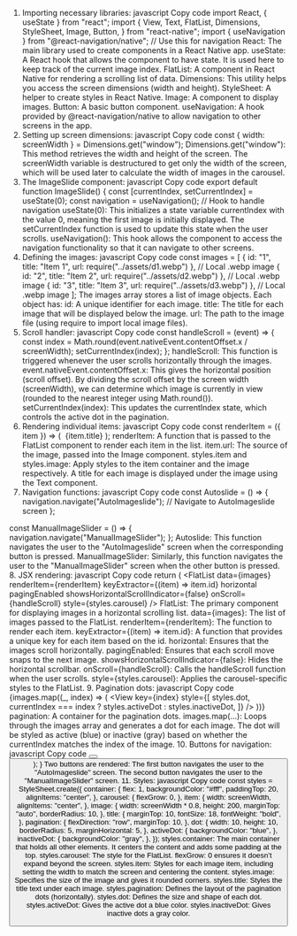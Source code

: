 1. Importing necessary libraries:
   javascript
   Copy code
   import React, { useState } from "react";
   import {
   View,
   Text,
   FlatList,
   Dimensions,
   StyleSheet,
   Image,
   Button,
   } from "react-native";
   import { useNavigation } from "@react-navigation/native"; // Use this for navigation
   React: The main library used to create components in a React Native app.
   useState: A React hook that allows the component to have state. It is used here to keep track of the current image index.
   FlatList: A component in React Native for rendering a scrolling list of data.
   Dimensions: This utility helps you access the screen dimensions (width and height).
   StyleSheet: A helper to create styles in React Native.
   Image: A component to display images.
   Button: A basic button component.
   useNavigation: A hook provided by @react-navigation/native to allow navigation to other screens in the app.
2. Setting up screen dimensions:
   javascript
   Copy code
   const { width: screenWidth } = Dimensions.get("window");
   Dimensions.get("window"): This method retrieves the width and height of the screen.
   The screenWidth variable is destructured to get only the width of the screen, which will be used later to calculate the width of images in the carousel.
3. The ImageSlide component:
   javascript
   Copy code
   export default function ImageSlide() {
   const [currentIndex, setCurrentIndex] = useState(0);
   const navigation = useNavigation(); // Hook to handle navigation
   useState(0): This initializes a state variable currentIndex with the value 0, meaning the first image is initially displayed. The setCurrentIndex function is used to update this state when the user scrolls.
   useNavigation(): This hook allows the component to access the navigation functionality so that it can navigate to other screens.
4. Defining the images:
   javascript
   Copy code
   const images = [
   { id: "1", title: "Item 1", url: require("../assets/d1.webp") }, // Local .webp image
   { id: "2", title: "Item 2", url: require("../assets/d2.webp") }, // Local .webp image
   { id: "3", title: "Item 3", url: require("../assets/d3.webp") }, // Local .webp image
   ];
   The images array stores a list of image objects. Each object has:
   id: A unique identifier for each image.
   title: The title for each image that will be displayed below the image.
   url: The path to the image file (using require to import local image files).
5. Scroll handler:
   javascript
   Copy code
   const handleScroll = (event) => {
   const index = Math.round(event.nativeEvent.contentOffset.x / screenWidth);
   setCurrentIndex(index);
   };
   handleScroll: This function is triggered whenever the user scrolls horizontally through the images.
   event.nativeEvent.contentOffset.x: This gives the horizontal position (scroll offset).
   By dividing the scroll offset by the screen width (screenWidth), we can determine which image is currently in view (rounded to the nearest integer using Math.round()).
   setCurrentIndex(index): This updates the currentIndex state, which controls the active dot in the pagination.
6. Rendering individual items:
   javascript
   Copy code
   const renderItem = ({ item }) => (
   <View style={styles.item}>
   <Image source={item.url} style={styles.image} />
   <Text style={styles.title}>{item.title}</Text>
   </View>
   );
   renderItem: A function that is passed to the FlatList component to render each item in the list.
   item.url: The source of the image, passed into the Image component.
   styles.item and styles.image: Apply styles to the item container and the image respectively.
   A title for each image is displayed under the image using the Text component.
7. Navigation functions:
   javascript
   Copy code
   const Autoslide = () => {
   navigation.navigate("AutoImageslide"); // Navigate to AutoImageslide screen
   };

const ManualImageSlider = () => {
navigation.navigate("ManualImageSlider");
};
Autoslide: This function navigates the user to the "AutoImageslide" screen when the corresponding button is pressed.
ManualImageSlider: Similarly, this function navigates the user to the "ManualImageSlider" screen when the other button is pressed. 8. JSX rendering:
javascript
Copy code
return (
<View style={styles.container}>
<FlatList
data={images}
renderItem={renderItem}
keyExtractor={(item) => item.id}
horizontal
pagingEnabled
showsHorizontalScrollIndicator={false}
onScroll={handleScroll}
style={styles.carousel}
/>
FlatList: The primary component for displaying images in a horizontal scrolling list.
data={images}: The list of images passed to the FlatList.
renderItem={renderItem}: The function to render each item.
keyExtractor={(item) => item.id}: A function that provides a unique key for each item based on the id.
horizontal: Ensures that the images scroll horizontally.
pagingEnabled: Ensures that each scroll move snaps to the next image.
showsHorizontalScrollIndicator={false}: Hides the horizontal scrollbar.
onScroll={handleScroll}: Calls the handleScroll function when the user scrolls.
style={styles.carousel}: Applies the carousel-specific styles to the FlatList. 9. Pagination dots:
javascript
Copy code
<View style={styles.pagination}>
{images.map((\_, index) => (
<View
key={index}
style={[
styles.dot,
currentIndex === index ? styles.activeDot : styles.inactiveDot,
]}
/>
))}
</View>
pagination: A container for the pagination dots.
images.map(...): Loops through the images array and generates a dot for each image.
The dot will be styled as active (blue) or inactive (gray) based on whether the currentIndex matches the index of the image. 10. Buttons for navigation:
javascript
Copy code
<Button title="Go to Auto Imageslide" onPress={Autoslide} />
<Button
        title="Go To next and prev  Image slider "
        onPress={ManualImageSlider}
      />
</View>
);
}
Two buttons are rendered:
The first button navigates the user to the "AutoImageslide" screen.
The second button navigates the user to the "ManualImageSlider" screen. 11. Styles:
javascript
Copy code
const styles = StyleSheet.create({
container: {
flex: 1,
backgroundColor: "#fff",
paddingTop: 20,
alignItems: "center",
},
carousel: {
flexGrow: 0,
},
item: {
width: screenWidth,
alignItems: "center",
},
image: {
width: screenWidth \* 0.8,
height: 200,
marginTop: "auto",
borderRadius: 10,
},
title: {
marginTop: 10,
fontSize: 18,
fontWeight: "bold",
},
pagination: {
flexDirection: "row",
marginTop: 10,
},
dot: {
width: 10,
height: 10,
borderRadius: 5,
marginHorizontal: 5,
},
activeDot: {
backgroundColor: "blue",
},
inactiveDot: {
backgroundColor: "gray",
},
});
styles.container: The main container that holds all other elements. It centers the content and adds some padding at the top.
styles.carousel: The style for the FlatList. flexGrow: 0 ensures it doesn’t expand beyond the screen.
styles.item: Styles for each image item, including setting the width to match the screen and centering the content.
styles.image: Specifies the size of the image and gives it rounded corners.
styles.title: Styles the title text under each image.
styles.pagination: Defines the layout of the pagination dots (horizontally).
styles.dot: Defines the size and shape of each dot.
styles.activeDot: Gives the active dot a blue color.
styles.inactiveDot: Gives inactive dots a gray color.
